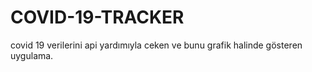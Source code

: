 # COVID-19-TRACKER

covid 19 verilerini  api yardımıyla ceken ve bunu grafik halinde gösteren uygulama. 
